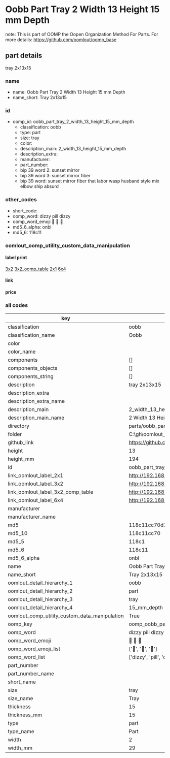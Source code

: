 # Oobb Part Tray 2 Width 13 Height 15 mm Depth  

note: This is part of OOMP the Oopen Organization Method For Parts. For more details: https://github.com/oomlout/oomp_base

##  part details
  



tray 2x13x15



### name
* name: Oobb Part Tray 2 Width 13 Height 15 mm Depth
* name_short: Tray 2x13x15 
### id
* oomp_id: oobb_part_tray_2_width_13_height_15_mm_depth
  * classification: oobb
  * type: part
  * size: tray
  * color: 
  * description_main: 2_width_13_height_15_mm_depth
  * description_extra: 
  * manufacturer: 
  * part_number: 
  * bip 39 word 2: sunset mirror
  * bip 39 word 3: sunset mirror fiber
  * bip 39 word: sunset mirror fiber that labor wasp husband style mix elbow ship absurd

### other_codes
* short_code: 
* oomp_word: dizzy pill dizzy
* oomp_word_emoji :dizzy: :pill: :dizzy:
* md5_6_alpha: onbl
* md5_6: 118c11






### oomlout_oomp_utility_custom_data_manipulation
#### label print
[3x2](http://192.168.1.245:1112/?label=oomp%20onbl)
[3x2_oomp_table](http://192.168.1.108:1112/?label=oomp%20onbl)
[2x1](http://192.168.1.242:1112/?label=oomp%20onbl)
[6x4](http://192.168.1.55:1112/?label=oomp%20onbl)    

#### link

                              

#### price







### all codes 
| key | value |  
| --- | --- |  
| classification | oobb |  
| classification_name | Oobb |  
| color |  |  
| color_name |  |  
| components | [] |  
| components_objects | [] |  
| components_string | [] |  
| description | tray 2x13x15 |  
| description_extra |  |  
| description_extra_name |  |  
| description_main | 2_width_13_height_15_mm_depth |  
| description_main_name | 2 Width 13 Height 15 mm Depth |  
| directory | parts/oobb_part_tray_2_width_13_height_15_mm_depth |  
| folder | C:\gh\oomlout_oobb_version_4_generated_parts\parts\oobb_part_tray_2_width_13_height_15_mm_depth |  
| github_link | https://github.com/oomlout/oomlout_oomp_part_src/tree/main/parts/oobb_part_tray_2_width_13_height_15_mm_depth |  
| height | 13 |  
| height_mm | 194 |  
| id | oobb_part_tray_2_width_13_height_15_mm_depth |  
| link_oomlout_label_2x1 | http://192.168.1.242:1112/?label=oomp%20onbl |  
| link_oomlout_label_3x2 | http://192.168.1.245:1112/?label=oomp%20onbl |  
| link_oomlout_label_3x2_oomp_table | http://192.168.1.108:1112/?label=oomp%20onbl |  
| link_oomlout_label_6x4 | http://192.168.1.55:1112/?label=oomp%20onbl |  
| manufacturer |  |  
| manufacturer_name |  |  
| md5 | 118c11cc70d7cdffde3e2dfeab6366cc |  
| md5_10 | 118c11cc70 |  
| md5_5 | 118c1 |  
| md5_6 | 118c11 |  
| md5_6_alpha | onbl |  
| name | Oobb Part Tray 2 Width 13 Height 15 mm Depth |  
| name_short | Tray 2x13x15  |  
| oomlout_detail_hierarchy_1 | oobb |  
| oomlout_detail_hierarchy_2 | part |  
| oomlout_detail_hierarchy_3 | tray |  
| oomlout_detail_hierarchy_4 | 15_mm_depth |  
| oomlout_oomp_utility_custom_data_manipulation | True |  
| oomp_key | oomp_oobb_part_tray_2_width_13_height_15_mm_depth |  
| oomp_word | dizzy pill dizzy |  
| oomp_word_emoji | :dizzy: :pill: :dizzy: |  
| oomp_word_emoji_list | [':dizzy:', ':pill:', ':dizzy:'] |  
| oomp_word_list | ['dizzy', 'pill', 'dizzy'] |  
| part_number |  |  
| part_number_name |  |  
| short_name |  |  
| size | tray |  
| size_name | Tray |  
| thickness | 15 |  
| thickness_mm | 15 |  
| type | part |  
| type_name | Part |  
| width | 2 |  
| width_mm | 29 |  
